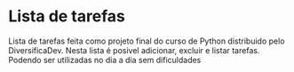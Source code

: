 # Lista de tarefas
Lista de tarefas feita como projeto final do curso de Python distribuido pelo DiversificaDev.
Nesta lista é posivel adicionar, excluir e listar tarefas. Podendo ser utilizadas no dia a dia sem dificuldades
